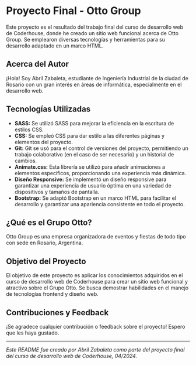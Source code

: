 # Proyecto Final - Otto Group

Este proyecto es el resultado del trabajo final del curso de desarrollo web de Coderhouse, donde he creado un sitio web funcional acerca de Otto Group. Se emplearon diversas tecnologías y herramientas para su desarrollo adaptado en un marco HTML.

## Acerca del Autor

¡Hola! Soy Abril Zabaleta, estudiante de Ingeniería Industrial de la ciudad de Rosario con un gran interés en áreas de informática, especialmente en el desarrollo web.

## Tecnologías Utilizadas

- **SASS:** Se utilizó SASS para mejorar la eficiencia en la escritura de estilos CSS.
- **CSS:** Se empleó CSS para dar estilo a las diferentes páginas y elementos del proyecto.
- **Git:** Git se usó para el control de versiones del proyecto, permitiendo un trabajo colaborativo (en el caso de ser necesario) y un historial de cambios.
- **Animate.css:** Esta librería se utilizó para añadir animaciones a elementos específicos, proporcionando una experiencia más dinámica.
- **Diseño Responsive:** Se implementó un diseño responsive para garantizar una experiencia de usuario óptima en una variedad de dispositivos y tamaños de pantalla.
- **Bootstrap:** Se adaptó Bootstrap en un marco HTML para facilitar el desarrollo y garantizar una apariencia consistente en todo el proyecto.

## ¿Qué es el Grupo Otto?

Otto Group es una empresa organizadora de eventos y fiestas de todo tipo con sede en Rosario, Argentina.

## Objetivo del Proyecto

El objetivo de este proyecto es aplicar los conocimientos adquiridos en el curso de desarrollo web de Coderhouse para crear un sitio web funcional y atractivo sobre el Grupo Otto. Se busca demostrar habilidades en el manejo de tecnologías frontend y diseño web.

## Contribuciones y Feedback

¡Se agradece cualquier contribución o feedback sobre el proyecto! Espero que les haya gustado.

---

*Este README fue creado por Abril Zabaleta como parte del proyecto final del curso de desarrollo web de Coderhouse, 04/2024.*

